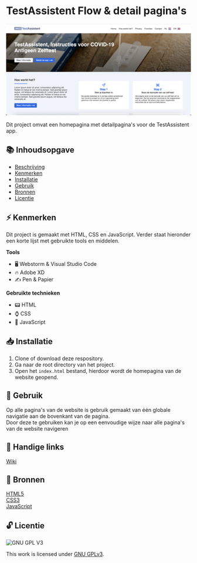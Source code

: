 # TestAssistent Flow & detail pagina's
![Schermafbeelding Homepagina](assets/images/screenshot-homepage.png)

Dit project omvat een homepagina met detailpagina's voor de TestAssistent app.

## 📚 Inhoudsopgave

  * [Beschrijving](#beschrijving)
  * [Kenmerken](#kenmerken)
  * [Installatie](#installatie)
  * [Gebruik](#gebruik)
  * [Bronnen](#bronnen)
  * [Licentie](#licentie)
  
## ⚡ Kenmerken
Dit project is gemaakt met HTML, CSS en JavaScript. Verder staat hieronder een korte lijst met gebruikte tools en middelen.

**Tools**

- 🖥️ Webstorm & Visual Studio Code
- 🔥 Adobe XD
- ✍ Pen & Papier

**Gebruikte technieken**

- 📟 HTML
- ⌚ CSS
- 📲 JavaScript

## 📥 Installatie

1. Clone of download deze respository.
2. Ga naar de root directory van het project.
3. Open het `index.html` bestand, hierdoor wordt de homepagina van de website geopend.

## 🔨 Gebruik

Op alle pagina's van de website is gebruik gemaakt van één globale navigatie aan de bovenkant van de pagina.<br> 
Door deze te gebruiken kan je op een eenvoudige wijze naar alle pagina's van de website navigeren

## 🔗 Handige links

[Wiki](https://github.com/boudewijnbout/saml-zelftestapp-campaign-website-flow/wiki)

## 📖 Bronnen
[HTML5](https://www.w3schools.com/html/)
<br>
[CSS3](https://www.w3schools.com/css/)
<br>
[JavaScript](https://www.w3schools.com/js/)

## 🔓 Licentie

![GNU GPL V3](https://www.gnu.org/graphics/gplv3-127x51.png)

This work is licensed under [GNU GPLv3](./LICENSE).
